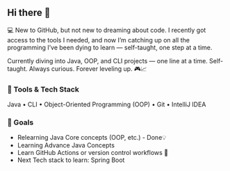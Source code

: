 ## Hi there 👋

💻 New to GitHub, but not new to dreaming about code.
I recently got access to the tools I needed, and now I’m catching up on all the programming I’ve been dying to learn — self-taught, one step at a time.

Currently diving into Java, OOP, and CLI projects — one line at a time.
Self-taught. Always curious. Forever leveling up. 🎮📈

### 🔧 Tools & Tech Stack
Java • CLI • Object-Oriented Programming (OOP) • Git • IntelliJ IDEA 

### 📌 Goals
- Relearning Java Core concepts (OOP, etc.) - Done💡
- Learning Advance Java Concepts
- Learn GitHub Actions or version control workflows 🔄
- Next Tech stack to learn: Spring Boot
